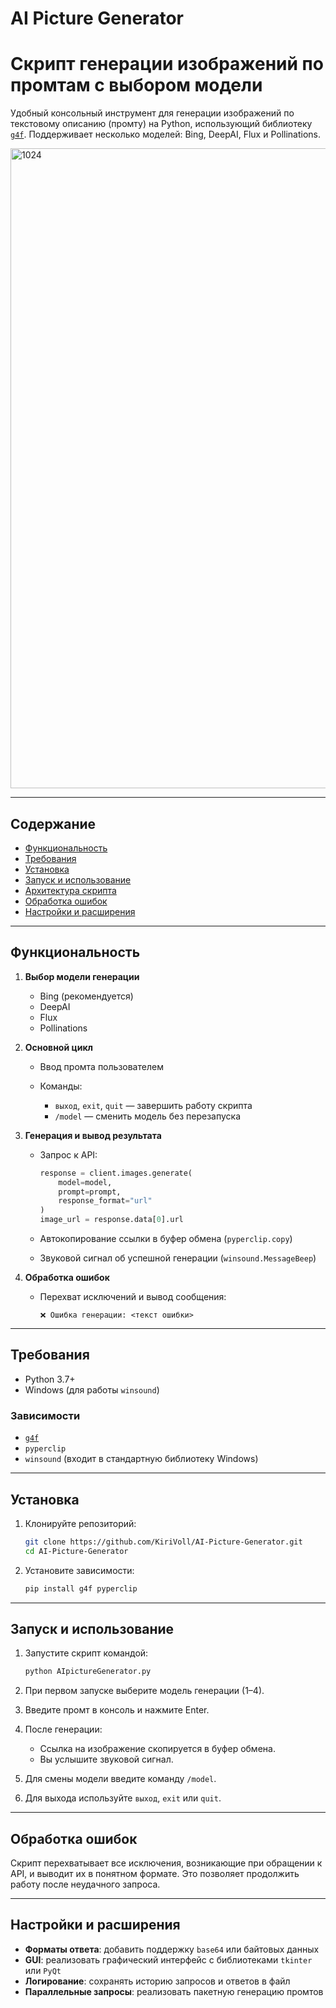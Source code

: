 # AI Picture Generator
# Скрипт генерации изображений по промтам с выбором модели

Удобный консольный инструмент для генерации изображений по текстовому описанию (промту) на Python, использующий библиотеку [`g4f`](https://github.com/xtekky/gpt4free). Поддерживает несколько моделей: Bing, DeepAI, Flux и Pollinations.

<img width="1024" height="1024" alt="1024" src="https://github.com/user-attachments/assets/4efbbce6-505e-40fd-bf0b-c4703a066db0" />

---

## Содержание

* [Функциональность](#функциональность)
* [Требования](#требования)
* [Установка](#установка)
* [Запуск и использование](#запуск-и-использование)
* [Архитектура скрипта](#архитектура-скрипта)
* [Обработка ошибок](#обработка-ошибок)
* [Настройки и расширения](#настройки-и-расширения)

---

## Функциональность

1. **Выбор модели генерации**

   * Bing (рекомендуется)
   * DeepAI
   * Flux
   * Pollinations
2. **Основной цикл**

   * Ввод промта пользователем
   * Команды:

     * `выход`, `exit`, `quit` — завершить работу скрипта
     * `/model` — сменить модель без перезапуска
3. **Генерация и вывод результата**

   * Запрос к API:

     ```python
     response = client.images.generate(
         model=model,
         prompt=prompt,
         response_format="url"
     )
     image_url = response.data[0].url
     ```
   * Автокопирование ссылки в буфер обмена (`pyperclip.copy`)
   * Звуковой сигнал об успешной генерации (`winsound.MessageBeep`)
4. **Обработка ошибок**

   * Перехват исключений и вывод сообщения:

     ```text
     ❌ Ошибка генерации: <текст ошибки>
     ```

---

## Требования

* Python 3.7+
* Windows (для работы `winsound`)

### Зависимости

* [`g4f`](https://pypi.org/project/g4f/)
* `pyperclip`
* `winsound` (входит в стандартную библиотеку Windows)

---

## Установка

1. Клонируйте репозиторий:

   ```bash
   git clone https://github.com/KiriVoll/AI-Picture-Generator.git
   cd AI-Picture-Generator
   ```
2. Установите зависимости:

   ```bash
   pip install g4f pyperclip
   ```

---

## Запуск и использование

1. Запустите скрипт командой:

   ```bash
   python AIpictureGenerator.py
   ```
2. При первом запуске выберите модель генерации (1–4).
3. Введите промт в консоль и нажмите Enter.
4. После генерации:

   * Ссылка на изображение скопируется в буфер обмена.
   * Вы услышите звуковой сигнал.
5. Для смены модели введите команду `/model`.
6. Для выхода используйте `выход`, `exit` или `quit`.

---

## Обработка ошибок

Скрипт перехватывает все исключения, возникающие при обращении к API, и выводит их в понятном формате. Это позволяет продолжить работу после неудачного запроса.

---

## Настройки и расширения

* **Форматы ответа**: добавить поддержку `base64` или байтовых данных
* **GUI**: реализовать графический интерфейс с библиотеками `tkinter` или `PyQt`
* **Логирование**: сохранять историю запросов и ответов в файл
* **Параллельные запросы**: реализовать пакетную генерацию промтов
